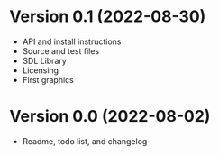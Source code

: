 # Version 0.1 (2022-08-30)
- API and install instructions
- Source and test files
- SDL Library
- Licensing
- First graphics

# Version 0.0 (2022-08-02)
- Readme, todo list, and changelog

